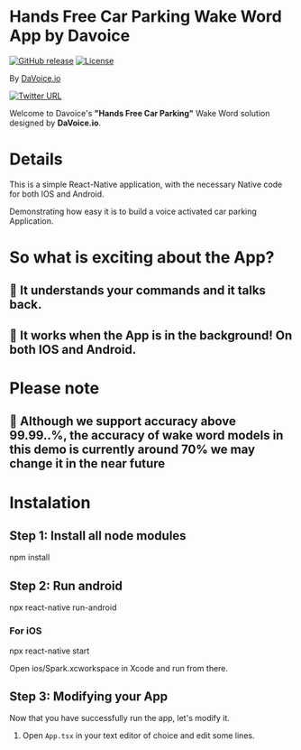 # Hands Free Car Parking Wake Word App by Davoice 

[![GitHub release](https://img.shields.io/github/release/frymanofer/KeyWordDetectionIOSFramework.svg)](https://github.com/frymanofer/KeyWordDetectionIOSFramework/releases)
[![License](https://img.shields.io/badge/License-Apache%202.0-blue.svg)](https://opensource.org/licenses/Apache-2.0)

By [DaVoice.io](https://davoice.io)

[![Twitter URL](https://img.shields.io/twitter/url?style=social&url=https%3A%2F%2Ftwitter.com%2FDaVoiceAI)](https://twitter.com/DaVoiceAI)

Welcome to Davoice's **"Hands Free Car Parking"** Wake Word solution designed by **DaVoice.io**.

# Details
This is a simple React-Native application, with the necessary Native code for both IOS and Android.

Demonstrating how easy it is to build a voice activated car parking Application.

# So what is exciting about the App?
## 🔵 **It understands your commands and it talks back.**
## 🔵 **It works when the App is in the background! On both IOS and Android.**

# Please note
## 🔵 **Although we support accuracy above 99.99..%, the accuracy of wake word models in this demo is currently around 70% we may change it in the near future**

# Instalation

## Step 1: Install all node modules

npm install

## Step 2: Run android

npx react-native run-android

### For iOS

npx react-native start

Open ios/Spark.xcworkspace in Xcode and run from there. 

## Step 3: Modifying your App

Now that you have successfully run the app, let's modify it.

1. Open `App.tsx` in your text editor of choice and edit some lines.
